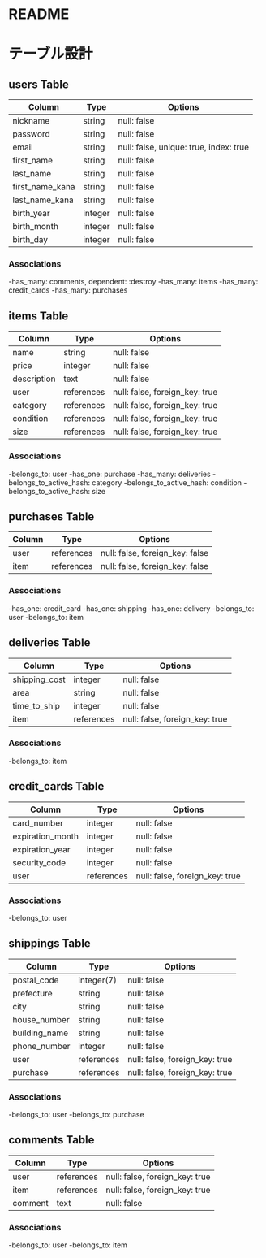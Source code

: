 # README

# テーブル設計

## users Table

| Column          | Type    | Options                                |
| --------------- | ------- | -------------------------------------- |
| nickname        | string  | null: false                            |
| password        | string  | null: false                            |
| email           | string  | null: false, unique: true, index: true |
| first_name      | string  | null: false                            |
| last_name       | string  | null: false                            |
| first_name_kana | string  | null: false                            |
| last_name_kana  | string  | null: false                            |
| birth_year      | integer | null: false                            |
| birth_month     | integer | null: false                            |
| birth_day       | integer | null: false                            |

### Associations
-has_many: comments, dependent: :destroy
-has_many: items
-has_many: credit_cards
-has_many: purchases


## items Table

| Column          | Type       | Options                                |
| --------------- | ---------- | -------------------------------------- |
| name            | string     | null: false                            |
| price           | integer    | null: false                            |
| description     | text       | null: false                            |
| user            | references | null: false, foreign_key: true         |
| category        | references | null: false, foreign_key: true         |
| condition       | references | null: false, foreign_key: true         |
| size            | references | null: false, foreign_key: true         |

### Associations
-belongs_to: user
-has_one: purchase
-has_many: deliveries
-belongs_to_active_hash: category
-belongs_to_active_hash: condition
-belongs_to_active_hash: size

## purchases Table
| Column          | Type       | Options                                |
| --------------- | ---------- | -------------------------------------- |
| user            | references | null: false, foreign_key: false        |
| item            | references | null: false, foreign_key: false        |

### Associations
-has_one: credit_card
-has_one: shipping
-has_one: delivery
-belongs_to: user
-belongs_to: item

## deliveries Table
| Column          | Type       | Options                                |
| --------------- | ---------- | -------------------------------------- |
| shipping_cost   | integer    | null: false                            |
| area            | string     | null: false                            |
| time_to_ship    | integer    | null: false                            |
| item            | references | null: false, foreign_key: true         |

### Associations
-belongs_to: item

## credit_cards Table
| Column           | Type       | Options                                |
| ---------------- | ---------- | -------------------------------------- |
| card_number      | integer    | null: false                            |
| expiration_month | integer    | null: false                            |
| expiration_year  | integer    | null: false                            |
| security_code    | integer    | null: false                            |
| user             | references | null: false, foreign_key: true         |

### Associations
-belongs_to: user

## shippings Table
| Column          | Type       | Options                                |
| --------------- | ---------- | -------------------------------------- |
| postal_code     | integer(7) | null: false                            |
| prefecture      | string     | null: false                            |
| city            | string     | null: false                            |
| house_number    | string     | null: false                            |
| building_name   | string     | null: false                            |
| phone_number    | integer    | null: false                            |
| user            | references | null: false, foreign_key: true         |
| purchase        | references | null: false, foreign_key: true         |

### Associations
-belongs_to: user
-belongs_to: purchase

## comments Table
| Column          | Type       | Options                                |
| --------------- | ---------- | -------------------------------------- |
| user            | references | null: false, foreign_key: true         |
| item            | references | null: false, foreign_key: true         |
| comment         | text       | null: false                            |

### Associations
-belongs_to: user
-belongs_to: item